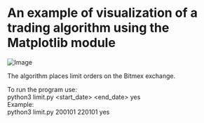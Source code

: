 # An example of visualization of a trading algorithm using the Matplotlib module
![Image](https://github.com/evgrmn/bitmex/blob/main/img_algo.jpg)

The algorithm places limit orders on the Bitmex exchange.  

To run the program use:  
python3 limit.py <start_date> <end_date> yes  
Example:  
python3 limit.py 200101 220101 yes
